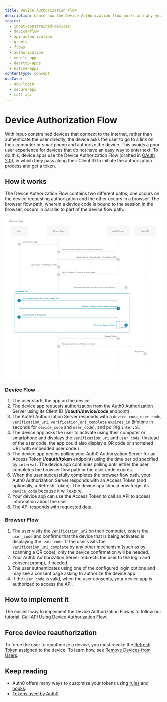 ```yaml
---
title: Device Authorization Flow
description: Learn how the Device Authorization flow works and why you should use it for input-constrained devices, such as smart TVs and media consoles. For use with native apps.
topics:
  - input-constrained-devices
  - device-flow
  - api-authorization
  - grants
  - flows
  - authorization
  - mobile-apps
  - desktop-apps
  - native-apps
contentType: concept
useCase:
  - add-login
  - secure-api
  - call-api
---
```

# Device Authorization Flow

With input-constrained devices that connect to the internet, rather than authenticate the user directly, the device asks the user to go to a link on their computer or smartphone and authorize the device. This avoids a poor user experience for devices that do not have an easy way to enter text. To do this, device apps use the Device Authorization Flow (drafted in [OAuth 2.0](https://tools.ietf.org/html/draft-ietf-oauth-device-flow-15)), in which they pass along their Client ID to initiate the authorization process and get a token.

## How it works

The Device Authorization Flow contains two different paths; one occurs on the device requesting authorization and the other occurs in a browser. The browser flow path, wherein a device code is bound to the session in the browser, occurs in parallel to part of the device flow path.

![Device Authorization Sequence](/media/articles/flows/concepts/auth-sequence-device-auth.png)

### Device Flow

1. The user starts the app on the device.
2. The device app requests authorization from the Auth0 Authorization Server using its Client ID (**/oauth/device/code** endpoint).
3. The Auth0 Authorization Server responds with a `device_code`, `user_code`, `verification_uri`, `verification_uri_complete` `expires_in` (lifetime in seconds for `device_code` and `user_code`), and polling `interval`.
4.  The device app asks the user to activate using their computer or smartphone and displays the `verification_uri` and `user_code`. (Instead of the user code, the app could also display a QR code or shortened URL with embedded user code.)
5. The device app begins polling your Auth0 Authorization Server for an Access Token (**/oauth/token** endpoint) using the time period specified by `interval`. The device app continues polling until either the user completes the browser flow path or the user code expires.
6. When the user successfully completes the browser flow path, your Auth0 Authorization Server responds with an Access Token (and optionally, a Refresh Token). The device app should now forget its `device_code` because it will expire.
7. Your device app can use the Access Token to call an API to access information about the user.
8. The API responds with requested data.

### Browser Flow

1. The user visits the `verification_uri` on their computer, enters the `user_code` and confirms that the device that is being activated is displaying the `user_code`. If the user visits the `verification_uri_complete` by any other mechanism (such as by scanning a QR code), only the device confirmation will be needed.
2. Your Auth0 Authorization Server redirects the user to the login and consent prompt, if needed.
3. The user authenticates using one of the configured login options and may see a consent page asking to authorize the device app.
4. If the `user_code` is valid, when the user consents, your device app is authorized to access the API.

## How to implement it

The easiest way to implement the Device Authorization Flow is to follow our tutorial: [Call API Using Device Authorization Flow](/flows/guides/device-auth/call-api-device-auth).

## Force device reauthorization

To force the user to reauthorize a device, you must revoke the [Refresh Token](/tokens/refresh-token/current#revoke-a-refresh-token) assigned to the device. To learn how, see [Remove Devices from Users](/dashboard/guides/users/remove-devices-users).

## Keep reading

- Auth0 offers many ways to customize your tokens using [rules](/rules) and [hooks](/hooks).
- [Tokens used by Auth0](/tokens)

